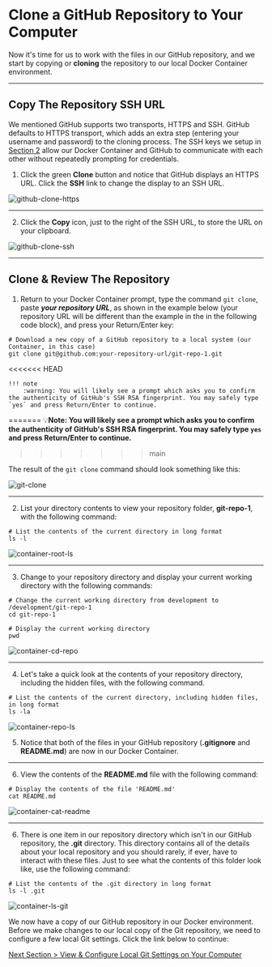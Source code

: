 # Clone a GitHub Repository to Your Computer

Now it's time for us to work with the files in our GitHub repository, and we start by copying or **cloning** the repository to our local Docker Container environment.

---

## Copy The Repository SSH URL

We mentioned GitHub supports two transports, HTTPS and SSH. GitHub defaults to HTTPS transport, which adds an extra step (entering your username and password) to the cloning process.  The SSH keys we setup in [Section 2](section_2.md "Setup GitHub Authentication") allow our Docker Container and GitHub to communicate with each other without repeatedly prompting for credentials.

1. Click the green **Clone** button and notice that GitHub displays an HTTPS URL. Click the **SSH** link to change the display to an SSH URL.

![github-clone-https](../images/github-clone-https.png "Clone repository button default transport")

---

2. Click the **Copy** icon, just to the right of the SSH URL, to store the URL on your clipboard.

![github-clone-ssh](../images/github-clone-ssh.png "Copy repository SSH URL")

---

## Clone & Review The Repository

1. Return to your Docker Container prompt, type the command `git clone`, paste **_your repository URL_**, as shown in the example below (your repository URL will be different than the example in the in the following code block), and press your Return/Enter key:

```shell
# Download a new copy of a GitHub repository to a local system (our Container, in this case)
git clone git@github.com:your-repository-url/git-repo-1.git
```

<<<<<<< HEAD
```
!!! note
    :warning: You will likely see a prompt which asks you to confirm the authenticity of GitHub's SSH RSA fingerprint. You may safely type `yes` and press Return/Enter to continue.
```
=======
:bulb:**Note: You will likely see a prompt which asks you to confirm the authenticity of GitHub's SSH RSA fingerprint. You may safely type `yes` and press Return/Enter to continue.**
>>>>>>> main

The result of the `git clone` command should look something like this:

![git-clone](../images/git-clone.png "Clone GitHub repository")

---

2. List your directory contents to view your repository folder, **git-repo-1**, with the following command:

```shell
# List the contents of the current directory in long format
ls -l
```

![container-root-ls](../images/container-root-ls.png "List directory contents")

---

3. Change to your repository directory and display your current working directory with the following commands:

```shell
# Change the current working directory from development to /development/git-repo-1
cd git-repo-1
```

```shell
# Display the current working directory
pwd
```

![container-cd-repo](../images/container-cd-repo.png "Change to the respository directory")

---

4. Let's take a quick look at the contents of your repository directory, including the hidden files, with the following command.

```shell
# List the contents of the current directory, including hidden files, in long format
ls -la
```

![container-repo-ls](../images/container-repo-ls.png "List all repository files")

5. Notice that both of the files in your GitHub repository (**.gitignore** and **README.md**) are now in our Docker Container.

---

6. View the contents of the **README.md** file with the following command:

```shell
# Display the contents of the file 'README.md'
cat README.md
```

![container-cat-readme](../images/container-cat-readme.png "Display the README.md file contents")

---

6. There is one item in our repository directory which isn't in our GitHub repository, the **.git** directory. This directory contains all of the details about your local repository and you should rarely, if ever, have to interact with these files. Just to see what the contents of this folder look like, use the following command:

```shell
# List the contents of the .git directory in long format
ls -l .git
```

![container-ls-git](../images/container-ls-git.png "List the contents of the .git directory")

We now have a copy of our GitHub repository in our Docker environment. Before we make changes to our local copy of the Git repository, we need to configure a few local Git settings. Click the link below to continue:

[Next Section > View & Configure Local Git Settings on Your Computer](section_6.md "View & Configure Local Git Settings on Your Computer")
